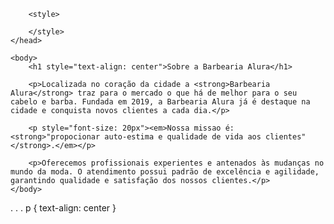 <!DOCTYPE html>
<html lang="pt-br">
	<head>
	    <meta charset="UTF-8">
	    <title>Barbearia Alura</title>
	    <link rel="stylesheet" href="style.css">

	    <style>
	    	
	    </style>
	</head>

	<body>
		<h1 style="text-align: center">Sobre a Barbearia Alura</h1>

		<p>Localizada no coração da cidade a <strong>Barbearia Alura</strong> traz para o mercado o que há de melhor para o seu cabelo e barba. Fundada em 2019, a Barbearia Alura já é destaque na cidade e conquista novos clientes a cada dia.</p>

   		<p style="font-size: 20px"><em>Nossa missao é: <strong>"propocionar auto-estima e qualidade de vida aos clientes"</strong>.</em></p>

     	<p>Oferecemos profissionais experientes e antenados às mudanças no mundo da moda. O atendimento possui padrão de excelência e agilidade, garantindo qualidade e satisfação dos nossos clientes.</p>
	</body> 
</html>
.
.
.
p {
 	text-align: center
}
